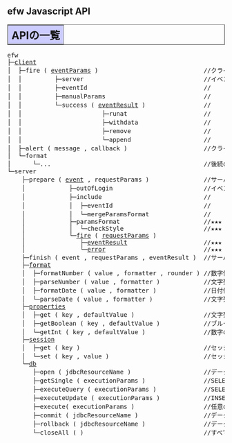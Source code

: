 <H2>efw Javascript API</H2>
	
<TABLE BORDER="1" WIDTH="100%" CELLPADDING="3" CELLSPACING="0" SUMMARY="">
	<TR BGCOLOR="#CCCCFF" CLASS="TableHeadingColor">
		<TH ALIGN="left" COLSPAN="1"><FONT SIZE="+2"><B>APIの一覧</B></FONT></TH>
	</TR>
</TABLE>

<pre>efw
├─<a href="#efw.client">client</a>
│  ├─fire ( <a href="#efw.eventParams">eventParams</a> )                             //クライアントからサーバイベントを実行する関数
│  │         ├─server                                 //イベントパラメータの サーバURL
│  │         ├─eventId                                //                   イベントId
│  │         ├─manualParams                           //                   手動パラメータ
│  │         └─success ( <a href="#efw.event.fire.eventResult">eventResult</a> )                //                   成功コールバック関数
│  │                      ├─runat                     //                   イベント実行結果の 表示場所
│  │                      ├─withdata                  //                                     表示データ
│  │                      ├─remove                    //                                     削除内容
│  │                      └─append                    //                                     htmlマスク
│  ├─alert ( message , callback )                     //クライアントでアラートメッセージを表示する関数
│  └─format
│      └─...                                          //後続のefw.server.formatとほぼ同じ機能、その説明をご参照。
└─server
    ├─prepare ( <a href="#efw.event">event</a> , requestParams )               //サーバイベントの準備処理関数、サーバ処理カスタマイズ用
    │            ├─outOfLogin                         //イベントの ログインチェック不要フラグ
    │            ├─include                            //          サブイベントを取り込むためのインクルード
    │            │  ├─eventId                         //          サブイベントId
    │            │  └─mergeParamsFormat               //          サブとメインのパラメータフォーマットをマージするフラグ
    │            ├─paramsFormat                       //★★★
    │            │  └─checkStyle                      //★★★
    │            └─<a href="#efw.event.fire">fire</a> ( <a href="#efw.event.fire.requestParams">requestParams</a> )                              //★★★
    │               ├─<a href="#efw.event.fire.eventResult">eventResult</a>                     //★★★
    │               └─<a href="#efw.event.fire.error">error</a>                           //★★★
    ├─finish ( event , requestParams , eventResult )  //サーバイベントの後処理関数、サーバ処理カスタマイズ用
    ├─<a href="efw.server.format.md">format</a>
    │  ├─formatNumber ( value , formatter , rounder ) //数字値を指定フォーマットにより文字列に変換する関数
    │  ├─parseNumber ( value , formatter )            //文字列値を指定フォーマットにより数字に変換する関数
    │  ├─formatDate ( value , formatter )             //日付値を指定フォーマットにより文字列に変換する関数
    │  └─parseDate ( value , formatter )              //文字列値を指定フォーマットにより日付に変換する関数
    ├─<a href="efw.server.properties.md">properties</a>
    │  ├─get ( key , defaultValue )                   //文字列のプロパティを取得する関数
    │  ├─getBoolean ( key , defaultValue )            //ブルーのプロパティを取得する関数
    │  └─getInt ( key , defaultValue )                //数字のプロパティを取得する関数
    ├─<a href="/changkejun/efw2.X/blob/master/help/日本語/api_list/efw.server.session.md">session</a>
    │  ├─get ( key )                                  //セッションから情報を取得する関数
    │  └─set ( key , value )                          //セッションに情報を格納する関数
    └─<a href="/changkejun/efw2.X/blob/master/help/日本語/api_list/efw.server.db.md">db</a>
       ├─open ( jdbcResourceName )                    //データベース接続を開く関数
       ├─getSingle ( executionParams )                //SELECT文を実行して１つ目のデータを戻す関数
       ├─executeQuery ( executionParams )             //SELECT文を実行する関数
       ├─executeUpdate ( executionParams )            //INSERT文、UPDATE文、DELETE文を実行する関数
       ├─execute( executionParams )                   //任意のSQL文を実行する関数
       ├─commit ( jdbcResourceName )                  //データベースへの更新を有効とする関数
       ├─rollback ( jdbcResourceName )                //データベースへの更新を無効とする関数
       └─closeAll ( )                                 //すべてのデータベース接続をコミットして閉じる関数

</pre>